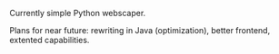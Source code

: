 Currently simple Python webscaper.

Plans for near future: rewriting in Java (optimization), better frontend, extented capabilities.
